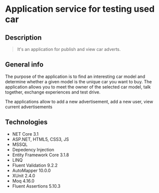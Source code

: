 # Application service for testing used car


## Description ##


> It's an application for publish and view car adverts. 

## General info ##
The purpose of the application is to find an interesting car model and determine whether a given model is the unique car you want to buy. The application allows you to meet the owner of the selected car model, talk together, exchange experiences and test drive.

The applications allow to add a new advertisement, add a new user, view current advertisements

## Technologies ##


- NET Core 3.1
- ASP.NET, HTML5, CSS3, JS 
- MSSQL
- Depedency Injection
- Entity Framework Core 3.1.8
- LINQ
- Fluent Validation 9.2.2
- AutoMapper 10.0.0
- XUnit 2.4.0
- Moq 4.16.0
- Fluent Assertions 5.10.3
